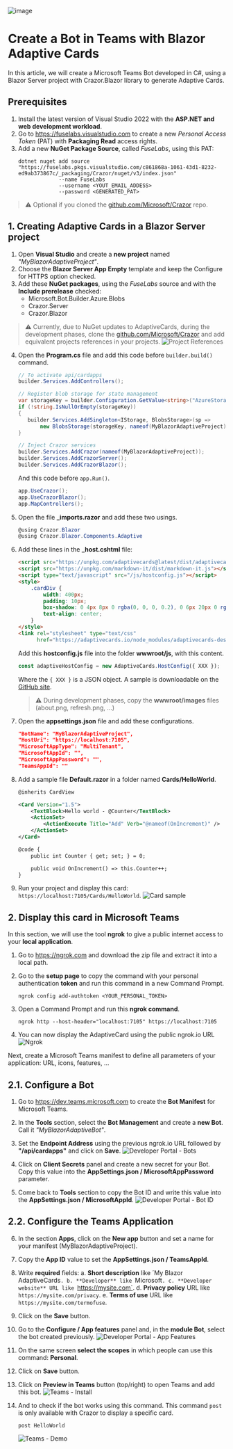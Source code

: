 ﻿![image](https://user-images.githubusercontent.com/17789481/197238565-e3f895d0-6def-4d41-aba2-721d5432b1ef.png)

# Create a Bot in Teams with Blazor Adaptive Cards

In this article, we will create a Microsoft Teams Bot developed in C#,
using a Blazor Server project with Crazor.Blazor library to generate Adaptive Cards.

## Prerequisites

  1. Install the latest version of Visual Studio 2022 with the **ASP.NET and web development workload**.
  2. Go to https://fuselabs.visualstudio.com to create a new *Personal Access Token* (PAT) with **Packaging Read** access rights.
  3. Add a new **NuGet Package Source**, called *FuseLabs*, using this PAT:
     ```
	 dotnet nuget add source "https://fuselabs.pkgs.visualstudio.com/c861868a-1061-43d1-8232-ed9ab373867c/_packaging/Crazor/nuget/v3/index.json" 
                  --name FuseLabs
                  --username <YOUT_EMAIL_ADDESS>
                  --password <GENERATED_PAT>
     ```

> ⚠️ Optional if you cloned the [github.com/Microsoft/Crazor](https://github.com/Microsoft/Crazor) repo.

## 1. Creating Adaptive Cards in a Blazor Server project

  1. Open **Visual Studio** and create a **new project** named *"MyBlazorAdaptiveProject"*.
  2. Choose the **Blazor Server App Empty** template and keep the Configure for HTTPS option checked.
  3. Add these **NuGet packages**, using the *FuseLabs* source and with the **Include prerelease** checked:
     - Microsoft.Bot.Builder.Azure.Blobs
     - Crazor.Server
     - Crazor.Blazor

> ⚠️ Currently, due to NuGet updates to AdaptiveCards, during the development phases, 
> clone the [github.com/Microsoft/Crazor](https://github.com/Microsoft/Crazor) 
> and add equivalent projects references in your projects.
> ![Project References](./Projects-References.png)

  4. Open the **Program.cs** file and add this code before `builder.build()` command.
     ```csharp
	 // To activate api/cardapps
	 builder.Services.AddControllers();
	 
	 // Register blob storage for state management
	 var storageKey = builder.Configuration.GetValue<string>("AzureStorage");
	 if (!string.IsNullOrEmpty(storageKey))
	 {
	 	builder.Services.AddSingleton<IStorage, BlobsStorage>(sp => 
	 		new BlobsStorage(storageKey, nameof(MyBlazorAdaptiveProject).ToLower()));
	 }
	 
	 // Inject Crazor services
	 builder.Services.AddCrazor(nameof(MyBlazorAdaptiveProject));
	 builder.Services.AddCrazorServer();
	 builder.Services.AddCrazorBlazor();
	 ```

	 And this code before `app.Run()`.
     ```csharp
     app.UseCrazor();
     app.UseCrazorBlazor();
     app.MapControllers();
     ```

  5. Open the file **_imports.razor** and add these two usings.
     ```csharp
     @using Crazor.Blazor
     @using Crazor.Blazor.Components.Adaptive
     ```

  6. Add these lines in the **_host.cshtml** file:
     ```html
     <script src="https://unpkg.com/adaptivecards@latest/dist/adaptivecards.min.js"></script>
     <script src="https://unpkg.com/markdown-it/dist/markdown-it.js"></script>
     <script type="text/javascript" src="/js/hostconfig.js"></script>
     <style>
         .cardDiv {
             width: 400px;
             padding: 10px;
             box-shadow: 0 4px 8px 0 rgba(0, 0, 0, 0.2), 0 6px 20px 0 rgba(0, 0, 0, 0.19);
             text-align: center;
         }
     </style>
     <link rel="stylesheet" type="text/css" 
           href="https://adaptivecards.io/node_modules/adaptivecards-designer/dist/containers/teams-container-light.css">
	 ```

     Add this **hostconfig.js** file into the folder **wwwroot/js**, with this content.
     ```js
	 const adaptiveHostConfig = new AdaptiveCards.HostConfig({ XXX });
	 ```
	 
	 Where the `{ XXX }` is a JSON object. A sample is downloadable on the [GitHub site](https://github.com/Microsoft/AdaptiveCards/blob/master/samples/HostConfig/sample.json).

	 > ⚠️ During development phases, copy the **wwwroot/images** files (about.png, refresh.png, ...)
	 
  7. Open the **appsettings.json** file and add these configurations.
     ```json
     "BotName": "MyBlazorAdaptiveProject",
     "HostUri": "https://localhost:7105",
     "MicrosoftAppType": "MultiTenant",
     "MicrosoftAppId": "",
     "MicrosoftAppPassword": "",
     "TeamsAppId": ""
	 ```

  8. Add a sample file **Default.razor** in a folder named **Cards/HelloWorld**.

     ```xml
     @inherits CardView
     
     <Card Version="1.5">
         <TextBlock>Hello world - @Counter</TextBlock>
         <ActionSet>
             <ActionExecute Title="Add" Verb="@nameof(OnIncrement)" />
         </ActionSet>
     </Card>
     
     @code {
         public int Counter { get; set; } = 0;
     
         public void OnIncrement() => this.Counter++;
     }
	 ```

  9. Run your project and display this card: `https://localhost:7105/Cards/HelloWorld`.
     ![Card sample](./CardSample.png)
	 

## 2. Display this card in Microsoft Teams

In this section, we will use the tool **ngrok** to give a public internet access to your **local application**.

  1. Go to https://ngrok.com and download the zip file and extract it into a local path.
  
  2. Go to the **setup page** to copy the command with your personal authentication **token** and run this command in a new Command Prompt.
     ```
     ngrok config add-authtoken <YOUR_PERSONAL_TOKEN>
	 ```

  3. Open a Command Prompt and run this **ngrok command**.
     ```
	 ngrok http --host-header="localhost:7105" https://localhost:7105
	 ```

  4. You can now display the AdaptiveCard using the public ngrok.io URL 
     ![Ngrok](Ngrok.png)

Next, create a Microsoft Teams manifest to define all parameters of your application: URL, icons, features, ...

## 2.1. Configure a Bot

  1. Go to https://dev.teams.microsoft.com to create the **Bot Manifest** for Microsoft Teams.
  
  2. In the **Tools** section, select the **Bot Management** and create a **new Bot**. Call it *"MyBlazorAdaptiveBot"*.
  
  3. Set the **Endpoint Address** using the previous ngrok.io URL followed by **"/api/cardapps"** and click on **Save**.
     ![Developer Portal - Bots](DevPortal-Bot.png)
 
  4. Click on **Client Secrets** panel and create a new secret for your Bot. 
     Copy this value into the **AppSettings.json / MicrosoftAppPassword** parameter.

  5. Come back to **Tools** section to copy the Bot ID and write this value into 
     the **AppSettings.json / MicrosoftAppId**.
     ![Developer Portal - Bot ID](DevPortal-BotId.png)

## 2.2. Configure the Teams Application

  6. In the section **Apps**, click on the **New app** button and set a name for your manifest (MyBlazorAdaptiveProject).
  
  7. Copy the **App ID** value to set the **AppSettings.json / TeamsAppId**.
  
  8. Write **required** fields:
	  a. **Short description** like ´My Blazor AdaptiveCards`.
	  b. **Developer** like `Microsoft`.
	  c. **Developer website** URL like `https://mysite.com`.
	  d. **Privacy policy** URL like `https://mysite.com/privacy`.
	  e. **Terms of use** URL like `https://mysite.com/termofuse`.
	  
  9. Click on the **Save** button.
  
  10. Go to the **Configure / App features** panel and, in the **module Bot**, select the bot created previously.
      ![Developer Portal - App Features](DevPortal-Apps.png)
  
  11. On the same screen **select the scopes** in which people can use this command: **Personal**.

  12. Click on **Save** button. 

  13. Click on **Preview in Teams** button (top/right) to open Teams and add this bot.
      ![Teams - Install](Teams-Install.png)

  14. And to check if the bot works using this command. 
      This command `post` is only available with Crazor to display a specific card.
      ```
	  post HelloWorld
	  ```

      ![Teams - Demo](Teams-Demo.gif)